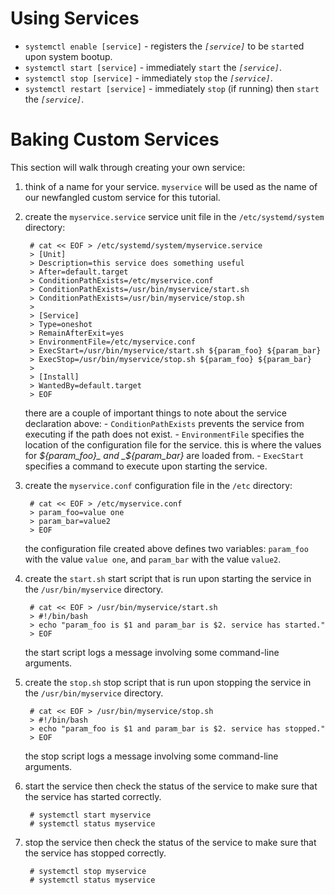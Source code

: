# Using Services

- `systemctl enable [service]` - registers the _`[service]`_ to be `start`ed upon system bootup.
- `systemctl start [service]` - immediately `start` the _`[service]`_.
- `systemctl stop [service]` - immediately `stop` the _`[service]`_.
- `systemctl restart [service]` - immediately `stop` (if running) then `start` the _`[service]`_.

# Baking Custom Services

This section will walk through creating your own service:

1. think of a name for your service. `myservice` will be used as the name of our newfangled custom service for this tutorial.
2. create the `myservice.service` service unit file in the `/etc/systemd/system` directory:

        # cat << EOF > /etc/systemd/system/myservice.service
        > [Unit]
        > Description=this service does something useful
        > After=default.target
        > ConditionPathExists=/etc/myservice.conf
        > ConditionPathExists=/usr/bin/myservice/start.sh
        > ConditionPathExists=/usr/bin/myservice/stop.sh
        > 
        > [Service]
        > Type=oneshot
        > RemainAfterExit=yes
        > EnvironmentFile=/etc/myservice.conf
        > ExecStart=/usr/bin/myservice/start.sh ${param_foo} ${param_bar}
        > ExecStop=/usr/bin/myservice/stop.sh ${param_foo} ${param_bar}
        > 
        > [Install]
        > WantedBy=default.target
        > EOF

    there are a couple of important things to note about the service declaration above:
        - `ConditionPathExists` prevents the service from executing if the path does not exist.
        - `EnvironmentFile` specifies the location of the configuration file for the service. this is where the values for _${param_foo}_ and _${param_bar}_ are loaded from.
        - `ExecStart` specifies a command to execute upon starting the service.

3. create the `myservice.conf` configuration file in the `/etc` directory:

        # cat << EOF > /etc/myservice.conf
        > param_foo=value one
        > param_bar=value2
        > EOF

    the configuration file created above defines two variables: `param_foo` with the value `value one`, and `param_bar` with the value `value2`.

4. create the `start.sh` start script that is run upon starting the service in the `/usr/bin/myservice` directory.

        # cat << EOF > /usr/bin/myservice/start.sh
        > #!/bin/bash
        > echo "param_foo is $1 and param_bar is $2. service has started."
        > EOF

    the start script logs a message involving some command-line arguments.

4. create the `stop.sh` stop script that is run upon stopping the service in the `/usr/bin/myservice` directory.

        # cat << EOF > /usr/bin/myservice/stop.sh
        > #!/bin/bash
        > echo "param_foo is $1 and param_bar is $2. service has stopped."
        > EOF

    the stop script logs a message involving some command-line arguments.

5. start the service then check the status of the service to make sure that the service has started correctly.

        # systemctl start myservice
        # systemctl status myservice

6. stop the service then check the status of the service to make sure that the service has stopped correctly.

        # systemctl stop myservice
        # systemctl status myservice

